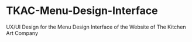 # TKAC-Menu-Design-Interface
UX/UI Design for the Menu Design Interface of the Website of The Kitchen Art Company
